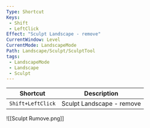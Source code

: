 ```yaml
---
Type: Shortcut
Keys:
 - Shift
 - LeftClick
Effect: "Sculpt Landscape - remove"
CurrentWindow: Level
CurrentMode: LandscapeMode
Path: Landscape/Sculpt/SculptTool
tags:
 - LandscapeMode
 - Landscape
 - Sculpt
---
```


| Shortcut          | Description               |
| ----------------- | ------------------------- |
| `Shift+LeftClick` | Sculpt Landscape - remove |

![[Sculpt Rumove.png]]
